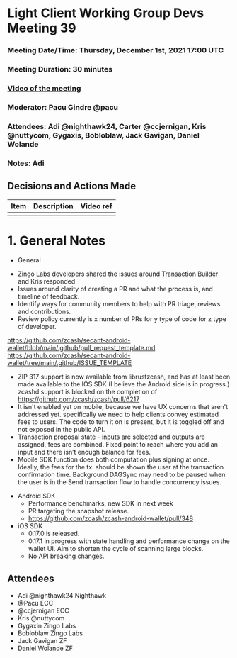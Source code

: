 # Light Client Working Group Devs Meeting 39
### Meeting Date/Time: Thursday, December 1st, 2021 17:00 UTC
### Meeting Duration: 30 minutes
### [Video of the meeting](not-recorded)
### Moderator: Pacu Gindre @pacu
### Attendees: Adi @nighthawk24, Carter @ccjernigan, Kris @nuttycom, Gygaxis, Bobloblaw, Jack Gavigan, Daniel Wolande
### Notes: Adi

## Decisions and Actions Made
| Item | Description | Video ref |
| ------------- | ----------- | --------- |
| | ||


# 1. General Notes
* General

 - Zingo Labs developers shared the issues around Transaction Builder and Kris responded
 - Issues around clarity of creating a PR and what the process is, and timeline of feedback.
 - Identify ways for community members to help with PR triage, reviews and contributions.
 - Review policy currently is x number of PRs for y type of code for z type of developer. 

https://github.com/zcash/secant-android-wallet/blob/main/.github/pull_request_template.md
https://github.com/zcash/secant-android-wallet/tree/main/.github/ISSUE_TEMPLATE

 - ZIP 317 support is now available from librustzcash, and has at least been made available to the IOS SDK (I believe the Android side is in progress.) zcashd support is blocked on the completion of https://github.com/zcash/zcash/pull/6217
 - It isn't enabled yet on mobile, because we have UX concerns that aren't addressed yet. specifically we need to help clients convey estimated fees to users. The code to turn it on is present, but it is toggled off and not exposed in the public API.
 - Transaction proposal state - inputs are selected and outputs are assigned, fees are combined. Fixed point to reach where you add an input and there isn’t enough balance for fees.
 - Mobile SDK function does both computation plus signing at once. Ideally, the fees for the tx. should be shown the user at the transaction confirmation time. Background DAGSync may need to be paused when the user is in the Send transaction flow to handle concurrency issues.

* Android SDK
  - Performance  benchmarks, new SDK in next week
  - PR targeting the snapshot release.
  - https://github.com/zcash/zcash-android-wallet/pull/348
* iOS SDK
  - 0.17.0 is released.
  - 0.17.1 in progress with state handling and performance change on the wallet UI. Aim to shorten the cycle of scanning large blocks.
  - No API breaking changes.

## Attendees
* Adi @nighthawk24 Nighthawk
* @Pacu ECC
* @ccjernigan ECC
* Kris @nuttycom
* Gygaxin Zingo Labs
* Bobloblaw Zingo Labs
* Jack Gavigan ZF
* Daniel Wolande ZF